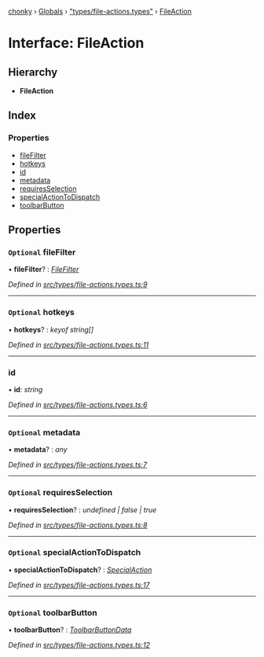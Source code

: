 [chonky](../README.md) › [Globals](../globals.md) › ["types/file-actions.types"](../modules/_types_file_actions_types_.md) › [FileAction](_types_file_actions_types_.fileaction.md)

# Interface: FileAction

## Hierarchy

* **FileAction**

## Index

### Properties

* [fileFilter](_types_file_actions_types_.fileaction.md#optional-filefilter)
* [hotkeys](_types_file_actions_types_.fileaction.md#optional-hotkeys)
* [id](_types_file_actions_types_.fileaction.md#id)
* [metadata](_types_file_actions_types_.fileaction.md#optional-metadata)
* [requiresSelection](_types_file_actions_types_.fileaction.md#optional-requiresselection)
* [specialActionToDispatch](_types_file_actions_types_.fileaction.md#optional-specialactiontodispatch)
* [toolbarButton](_types_file_actions_types_.fileaction.md#optional-toolbarbutton)

## Properties

### `Optional` fileFilter

• **fileFilter**? : *[FileFilter](../modules/_types_files_types_.md#filefilter)*

*Defined in [src/types/file-actions.types.ts:9](https://github.com/TimboKZ/Chonky/blob/d1a0325/src/types/file-actions.types.ts#L9)*

___

### `Optional` hotkeys

• **hotkeys**? : *keyof string[]*

*Defined in [src/types/file-actions.types.ts:11](https://github.com/TimboKZ/Chonky/blob/d1a0325/src/types/file-actions.types.ts#L11)*

___

###  id

• **id**: *string*

*Defined in [src/types/file-actions.types.ts:6](https://github.com/TimboKZ/Chonky/blob/d1a0325/src/types/file-actions.types.ts#L6)*

___

### `Optional` metadata

• **metadata**? : *any*

*Defined in [src/types/file-actions.types.ts:7](https://github.com/TimboKZ/Chonky/blob/d1a0325/src/types/file-actions.types.ts#L7)*

___

### `Optional` requiresSelection

• **requiresSelection**? : *undefined | false | true*

*Defined in [src/types/file-actions.types.ts:8](https://github.com/TimboKZ/Chonky/blob/d1a0325/src/types/file-actions.types.ts#L8)*

___

### `Optional` specialActionToDispatch

• **specialActionToDispatch**? : *[SpecialAction](../enums/_types_special_actions_types_.specialaction.md)*

*Defined in [src/types/file-actions.types.ts:17](https://github.com/TimboKZ/Chonky/blob/d1a0325/src/types/file-actions.types.ts#L17)*

___

### `Optional` toolbarButton

• **toolbarButton**? : *[ToolbarButtonData](_types_file_actions_types_.toolbarbuttondata.md)*

*Defined in [src/types/file-actions.types.ts:12](https://github.com/TimboKZ/Chonky/blob/d1a0325/src/types/file-actions.types.ts#L12)*
